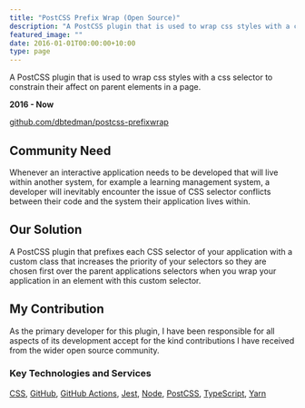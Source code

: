 ```yaml
---
title: "PostCSS Prefix Wrap (Open Source)"
description: "A PostCSS plugin that is used to wrap css styles with a css selector to constrain their affect on parent elements in a page."
featured_image: ""
date: 2016-01-01T00:00:00+10:00
type: page
---
```


A PostCSS plugin that is used to wrap css styles with a css selector to constrain their affect on parent elements in a page.

**2016 - Now**

[github.com/dbtedman/postcss-prefixwrap](https://github.com/dbtedman/postcss-prefixwrap)

## Community Need

Whenever an interactive application needs to be developed that will live within another system, for example a learning management system, a developer will inevitably encounter the issue of CSS selector conflicts between their code and the system their application lives within.

## Our Solution

A PostCSS plugin that prefixes each CSS selector of your application with a custom class that increases the priority of your selectors so they are chosen first over the parent applications selectors when you wrap your application in an element with this custom selector.

## My Contribution

As the primary developer for this plugin, I have been responsible for all aspects of its development accept for the kind contributions I have received from the wider open source community.

### Key Technologies and Services

[CSS](https://developer.mozilla.org/en-US/docs/Web/CSS), [GitHub](https://github.com/), [GitHub Actions](https://github.com/features/actions), [Jest](https://jestjs.io/), [Node](https://nodejs.org/en/), [PostCSS](https://postcss.org/), [TypeScript](https://www.typescriptlang.org/), [Yarn](https://yarnpkg.com/)

